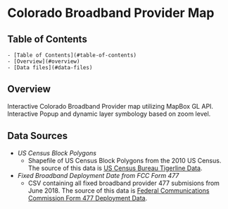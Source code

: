 # Colorado Broadband Provider Map

## Table of Contents

    - [Table of Contents](#table-of-contents)
    - [Overview](#overview)
    - [Data files](#data-files)

## Overview
Interactive Colorado Broadband Provider map utilizing MapBox GL API.  Interactive Popup and dynamic layer symbology based on zoom level.

## Data Sources

* *US Census Block Polygons*
	* Shapefile of US Census Block Polygons from the 2010 US Census. The source of this data is [US Census Bureau Tigerline Data](https://www.census.gov/geographies/mapping-files/time-series/geo/tiger-line-file.html).
* *Fixed Broadband Deployment Date from FCC Form 477*
	* CSV containing all fixed broadband provider 477 submisions from June 2018. The source of this data is [Federal Communications Commission Form 477 Deployment Data](https://www.fcc.gov/general/broadband-deployment-data-fcc-form-477).